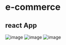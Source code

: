 # e-commerce
## react App 
![image](https://user-images.githubusercontent.com/65298589/156896899-00bffe92-b54b-4c46-9a0e-a60b9f7beebe.png)
![image](https://user-images.githubusercontent.com/65298589/156896868-c1a674b4-ebd9-4d24-9ee1-1e6da2b3e198.png)
![image](https://user-images.githubusercontent.com/65298589/156896876-cb77b417-c0b5-4d2a-85dd-9a482466d53f.png)
